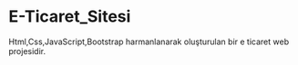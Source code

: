 # E-Ticaret_Sitesi
Html,Css,JavaScript,Bootstrap harmanlanarak oluşturulan bir e ticaret web projesidir.
